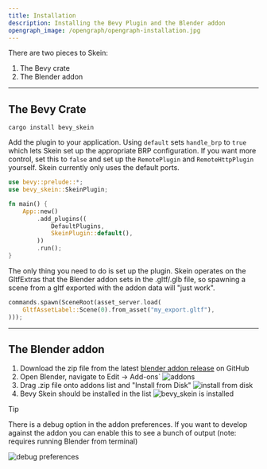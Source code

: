 ```yaml
---
title: Installation
description: Installing the Bevy Plugin and the Blender addon
opengraph_image: /opengraph/opengraph-installation.jpg
---
```


There are two pieces to Skein:

1. The Bevy crate
2. The Blender addon

---

## The Bevy Crate

```shell
cargo install bevy_skein
```

Add the plugin to your application. Using `default` sets `handle_brp` to `true` which lets Skein set up the appropriate BRP configuration. If you want more control, set this to `false` and set up the `RemotePlugin` and `RemoteHttpPlugin` yourself. Skein currently only uses the default ports.

```rust
use bevy::prelude::*;
use bevy_skein::SkeinPlugin;

fn main() {
    App::new()
        .add_plugins((
            DefaultPlugins,
            SkeinPlugin::default(),
        ))
        .run();
}
```

The only thing you need to do is set up the plugin. Skein operates on the GltfExtras that the Blender addon sets in the .gltf/.glb file, so spawning a scene from a gltf exported with the addon data will "just work".

```rust
commands.spawn(SceneRoot(asset_server.load(
    GltfAssetLabel::Scene(0).from_asset("my_export.gltf"),
)));
```

---

## The Blender addon

1. Download the zip file from the latest [blender addon release](https://github.com/rust-adventure/skein/releases) on GitHub
2. Open Blender, navigate to Edit -> Add-ons`
   ![addons](/images/docs/installation/addons.avif)
3. Drag .zip file onto addons list and "Install from Disk"
   ![install from disk](/images/docs/installation/install-addon.avif)
4. Bevy Skein should be installed in the list
   ![bevy_skein is installed](/images/docs/installation/bevy-skein-installed.avif)

> [!Tip]
>
> There is a debug option in the addon preferences. If you want to develop against the addon you can enable this to see a bunch of output (note: requires running Blender from terminal)

![debug preferences](/images/docs/installation/debug-preferences.avif)
